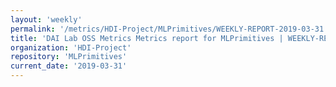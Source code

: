 ```yaml
---
layout: 'weekly'
permalink: '/metrics/HDI-Project/MLPrimitives/WEEKLY-REPORT-2019-03-31'
title: 'DAI Lab OSS Metrics Metrics report for MLPrimitives | WEEKLY-REPORT-2019-03-31'
organization: 'HDI-Project'
repository: 'MLPrimitives'
current_date: '2019-03-31'
---
```

